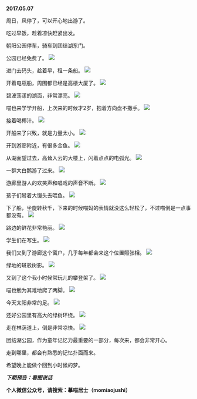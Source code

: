 
          
**2017.05.07**

周日，风停了，可以开心地出游了。

吃过早饭，趁着凉快赶紧出发。

朝阳公园停车，骑车到团结湖东门。

公园已经免费了。
![](//upload-images.jianshu.io/upload_images/51001-71b5ef937f5537ac.jpg)


进门去码头，趁着早，租一条船。
![](//upload-images.jianshu.io/upload_images/51001-a880601a0367344a.jpg)


开着电瓶船，周围都已经是高楼大厦了。
![](//upload-images.jianshu.io/upload_images/51001-3e30ca025ec522fb.jpg)


碧波荡漾的湖面，非常漂亮。
![](//upload-images.jianshu.io/upload_images/51001-644ff19ec4700db2.jpg)


喵也来学学开船，上次来的时候才2岁，抱着方向盘不撒手。
![](//upload-images.jianshu.io/upload_images/51001-d565b37b8e956969.jpg)


接着喝椰汁。
![](//upload-images.jianshu.io/upload_images/51001-cc287a3cc66600fe.jpg)


开船来了兴致，就是力量太小。
![](//upload-images.jianshu.io/upload_images/51001-026ea1b3661442f3.jpg)


开到游廊附近，有很多金鱼。
![](//upload-images.jianshu.io/upload_images/51001-7402ea2dd411cab1.jpg)


从湖面望过去，高耸入云的大楼上，闪着点点的电弧光。
![](//upload-images.jianshu.io/upload_images/51001-6dccedd3da2cb0a2.jpg)


一群大白鹅游了过来。
![](//upload-images.jianshu.io/upload_images/51001-795385e6864029d6.jpg)


游廊里游人的欢笑声和唱戏的声音不断。
![](//upload-images.jianshu.io/upload_images/51001-2de7a750429ea87c.jpg)


孩子们掰着大馒头去喂鱼。
![](//upload-images.jianshu.io/upload_images/51001-3edaa0750fb5e141.jpg)


下了船，坐旋转秋千，下来的时候喵妈的表情就没这么轻松了，不过喵倒是一点事都没有。
![](//upload-images.jianshu.io/upload_images/51001-92432acfc7d881a3.jpg)


路边的鲜花非常艳丽。
![](//upload-images.jianshu.io/upload_images/51001-7166972facdece81.jpg)


学生们在写生。
![](//upload-images.jianshu.io/upload_images/51001-77aeb09b8553151b.jpg)


我们又到了游廊这个窗户，几乎每年都会来这个位置照张相。
![](//upload-images.jianshu.io/upload_images/51001-3ce94aac93fb3f73.jpg)


绿地的斑驳树影。
![](//upload-images.jianshu.io/upload_images/51001-561d14082a4e799d.jpg)


又到了这个我小时候常玩儿的攀登架了。
![](//upload-images.jianshu.io/upload_images/51001-9d141724b7357088.jpg)


喵也勉为其难地爬了两脚。
![](//upload-images.jianshu.io/upload_images/51001-d1099a73fb3ad34d.jpg)


今天太阳非常的足。
![](//upload-images.jianshu.io/upload_images/51001-ba2add0c23d21074.jpg)


还好公园里有高大的绿树环绕。
![](//upload-images.jianshu.io/upload_images/51001-20344a0c06cf01df.jpg)


走在林荫道上，倒是非常凉快。
![](//upload-images.jianshu.io/upload_images/51001-8d1f13749ca1a580.jpg)


团结湖公园，作为童年记忆力最重要的一部分，每次来，都会非常开心。

走到哪里，都会有熟悉的记忆扑面而来。

希望晚上能做个回到小时候的梦。


***下期预告：看图说话***


**个人微信公众号，请搜索：摹喵居士（momiaojushi）**

        
